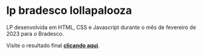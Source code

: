 # lp bradesco lollapalooza

LP desenvolvida em HTML, CSS e Javascript durante o mês de fevereiro de 2023 para o Bradesco.

Visite o resultado final **[clicando aqui](https://glhermepaiva.github.io/lolla-bradesco/)**.
